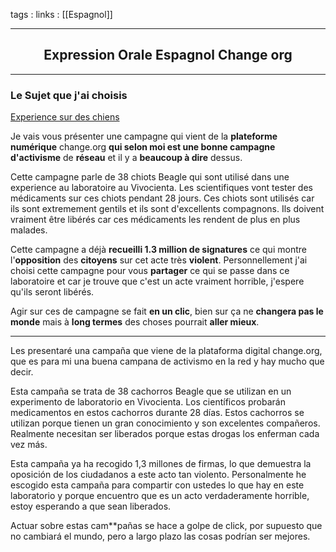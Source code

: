 tags : 
links : [[Espagnol]]

****

<h2 style="text-align: center;"> Expression Orale Espagnol Change org </h2>

****


### Le Sujet que j'ai choisis 

[Experience sur des chiens](https://www.change.org/p/universidad-de-barcelona-salvar-a-los-38-cachorros-beagle-del-laboratorio-vivotecnia-de-su-ejecuci%C3%B3n?source_location=discover_feed)


Je vais vous présenter une campagne qui vient de la **plateforme numérique** change.org **qui selon moi est une bonne campagne d'activisme** de **réseau** et il y a **beaucoup à dire** dessus. 

Cette campagne parle de 38 chiots Beagle qui sont utilisé dans une experience au laboratoire au Vivocienta. Les scientifiques vont tester des médicaments sur ces chiots pendant 28 jours. Ces chiots sont utilisés car ils sont extremement gentils et ils sont d'excellents compagnons. Ils doivent vraiment être libérés car ces médicaments les rendent de plus en plus malades. 

Cette campagne a déjà **recueilli 1.3 million de signatures** ce qui montre l'**opposition** des **citoyens** sur cet acte très **violent**. Personnellement j'ai choisi cette campagne pour vous **partager** ce qui se passe dans ce laboratoire et car je trouve que c'est un acte vraiment horrible, j'espere qu'ils seront libérés.

Agir sur ces de campagne se fait **en un clic**, bien sur ça ne **changera pas le monde** mais à **long termes** des choses pourrait **aller mieux**.

---

Les presentaré una campaña que viene de la plataforma digital change.org, que es para mi una buena campana de activismo en la red y hay mucho que decir.

Esta campaña se trata de 38 cachorros Beagle que se utilizan en un experimento de laboratorio en Vivocienta. Los científicos probarán medicamentos en estos cachorros durante 28 días. Estos cachorros se utilizan porque tienen un gran conocimiento y son excelentes compañeros. Realmente necesitan ser liberados porque estas drogas los enferman cada vez más.

Esta campaña ya ha recogido 1,3 millones de firmas, lo que demuestra la oposición de los ciudadanos a este acto tan violento. Personalmente he escogido esta campaña para compartir con ustedes lo que hay en este laboratorio y porque encuentro que es un acto verdaderamente horrible, estoy esperando a que sean liberados.

Actuar sobre estas cam**pañas se hace a golpe de click, por supuesto que no cambiará el mundo, pero a largo plazo las cosas podrían ser mejores.







